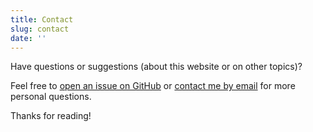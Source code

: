 ```yaml
---
title: Contact
slug: contact
date: ''
---
```

Have questions or suggestions (about this website or on other topics)?

Feel free to [open an issue on GitHub](https://github.com/madicetea/website-personal/issues/new) or [contact me by email](mailto:website+feedback@madicetea.me) for more personal questions.

Thanks for reading!
